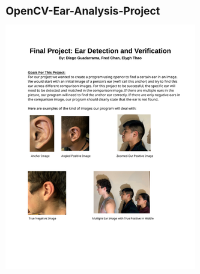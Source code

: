 # OpenCV-Ear-Analysis-Project

 <img src="./Final Project Documentation/Final Project - Ear Detection and Verification-1.svg">
